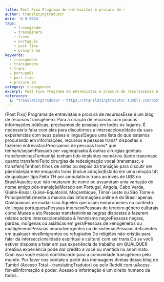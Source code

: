 ```yaml
---
title: Post Fixo Programa de entrevistas e procura de r
author: translatingtradutor
date: '4-9-2024'
tags:
    - transgender
    - transgenero
    - trans
    - português
    - post fixo
    - procura se
keywords:
  - transgender
  - transgenero
  - trans
  - português
  - post fixo
  - procura se
category: transgender
excerpt: Post Fixo Programa de entrevistas e procura de recursosEsse é um blog de recursos transgênero. Para a criação de recursos com poucas informações púb...
references:
  1: "translatingtradutor - https://translatingtradutor.tumblr.com/post/760727435539005440/post-fixo"
---
```


[Post Fixo] Programa de entrevistas e procura de recursosEsse é um blog de recursos transgênero. Para a criação de recursos com poucas informações públicas, precisamos de pessoas em todos os lugares. É necessário falar com elas para discutirmos a interseccionalidade de suas experiencias com seus países e lingua!Segue uma lista do que estamos procurando em informações, recursos e pessoas trans* dispostas a fazerem entrevistas:Precisamos de pessoas trans* que tenham/sejam:Passado por vaginoplastia & outras cirurgias genitais transfemininasTenham/já tenham tido implantes mamários (tanto transmasc quanto transfem)Feito cirurgias de redesignação vocal (transmasc, e transfem)Tenham filhos de antes ou depois da transição para discutir ser pãe/mãe/parente enquanto trans (inclue adoção)Estado em uma relação t4t de qualquer tipo.Feito TH por ambulatório trans ao invés de UBS no BrasilAqueles que não mudaram de nome ou assumiram uma variação do nome antigo pós-transiçãoMorado em Portugal, Angola, Cabo Verde, Guiné-Bissal, Guiné-Equatorial, Moçambique, Timor-Leste ou São Tome e PríncipeInfelizmente a maioria das informações online é do Brasil apenas. Gostariamos de mudar isso.Aqueles que usam neopronomes no contexto de lingua portuguesaPessoas intersexoPessoas de terceiro gênero culturais como Muxes e etc.Pessoas transfemininas negras dispostas a fazerem relatos sobre interseccionalidade & feminismo negroPessoas negras, pardas, indígenas ou asiáticas em geralPessoas de xenogêneros ou multigênerosPessoas neurodivergentes ou de sistemasPessoas deficientes em qualquer nívelImigrantes ou refugiados De religiões não-cristãs para falar da interseccionalidade espiritual e cultural com ser trans.Ou se você estiver disposte a falar em sua experiência de trabalho em QUALQUER áreaSua experiência pode dar crédito a você ou mantida no anonimato. Com isso você estará contribuindo para a comunidade transgênero pelo mundo. Por favor nos contate a partir das mensagens diretas desse blog de Tumbrl (Acesso Total - translatingTradutor) ou pelo Reddit com u/Acess-for-allInformação é poder. Acesso a informação é um direito humano de todos.